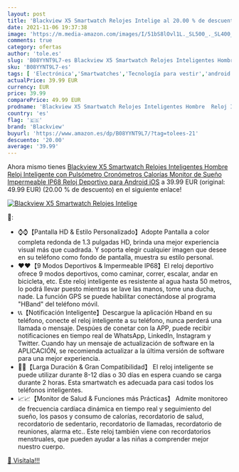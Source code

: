 ```yaml
---
layout: post
title: 'Blackview X5 Smartwatch Relojes Intelige al 20.00 % de descuento'
date: 2021-11-06 19:37:38
image: 'https://m.media-amazon.com/images/I/51bS8lOvl1L._SL500_._SL400_.jpg'
comments: true
category: ofertas
author: 'tole.es'
slug: 'B08YYNT9L7-es Blackview X5 Smartwatch Relojes Inteligentes Hombre Reloj...'
sku: 'B08YYNT9L7-es'
tags: [ 'Electrónica','Smartwatches','Tecnología para vestir','android','blackview', ]
actualPrice: 39.99 EUR
currency: EUR
price: 39.99
comparePrice: 49.99 EUR
prodname: 'Blackview X5 Smartwatch Relojes Inteligentes Hombre  Reloj Inteligente con Pulsómetro  Cronómetros  Calorías  Monitor de Sueño  Impermeable IP68 Reloj Deportivo para Android iOS'
country: 'es'
flag: '🇪🇸'
brand: 'Blackview'
buyurl: 'https://www.amazon.es/dp/B08YYNT9L7/?tag=tolees-21'
descuento: '20.00'
average: '39.99'
---
```


Ahora mismo tienes [Blackview X5 Smartwatch Relojes Inteligentes Hombre  Reloj Inteligente con Pulsómetro  Cronómetros  Calorías  Monitor de Sueño  Impermeable IP68 Reloj Deportivo para Android iOS](https://www.amazon.es/dp/B08YYNT9L7/?tag=tolees-21) a 39.99 EUR (original: 49.99 EUR) (20.00 %  de descuento) en el siguiente enlace!

[![Blackview X5 Smartwatch Relojes Intelige](https://m.media-amazon.com/images/I/51bS8lOvl1L._SL500_._SL400_.jpg)](https://www.amazon.es/dp/B08YYNT9L7/?tag=tolees-21)

🔎:

- ⌚⌚【Pantalla HD & Estilo Personalizado】Adopte Pantalla a color completa redonda de 1.3 pulgadas HD, brinda una mejor experiencia visual más que cuadrada. Y soporta elegir cualquier imagen que desee en su teléfono como fondo de pantalla, muestra su estilo personal.
- ♥️♥️【9 Modos Deportivos & Impermeable IP68】El reloj deportivo ofrece 9 modos deportivos, como caminar, correr, escalar, andar en bicicleta, etc. Este reloj inteligente es resistente al agua hasta 50 metros, lo podrá llevar puesto mientras se lave las manos, tome una ducha, nade. La función GPS se puede habilitar conectándose al programa "HBand" del teléfono móvil.
- 📞📞【Notificación Inteligente】Descargue la aplicación Hband en su teléfono, conecte el reloj inteligente a su teléfono, nunca perderá una llamada o mensaje. Despúes de conetar con la APP, puede recibir notificaciones en tiempo real de WhatsApp, LinkedIn, Instagram y Twitter. Cuando hay un mensaje de actualización de software en la APLICACIÓN, se recomienda actualizar a la última versión de software para una mejor experiencia.
- 🔋🔋【Larga Duración & Gran Compatibilidad】 El reloj inteligente se puede utilizar durante 8-12 días o 30 días en espera cuando se carga durante 2 horas. Esta smartwatch es adecuada para casi todos los teléfonos inteligentes.
- 📈📈【Monitor de Salud & Funciones más Prácticas】 Admite monitoreo de frecuencia cardíaca dinámica en tiempo real y seguimiento del sueño, los pasos y consumo de calorías, recordatorio de salud, recordatorio de sedentario, recordatorio de llamadas, recordatorio de reuniones, alarma etc.. Este reloj también viene con recordatorios menstruales, que pueden ayudar a las niñas a comprender mejor nuestro cuerpo.

[🛒 Visítala!!!](https://www.amazon.es/dp/B08YYNT9L7/?tag=tolees-21)
